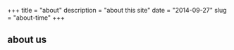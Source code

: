 +++
title = "about"
description = "about this site"
date = "2014-09-27"
slug = "about-time"
+++

## about us